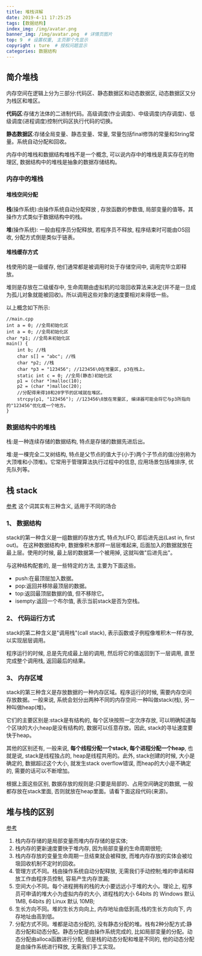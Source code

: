 ```yaml
---
title: 堆栈详解
date: 2019-4-11 17:25:25
tags: [数据结构]
index_img: /img/avatar.png
banner_img: /img/avatar.png  # 详情页图片
top: 9  # 设置权重, 主页那个先显示
copyright : ture  # 授权问题显示
categories: 数据结构
---
```


<!-- more -->

## 简介堆栈

内存空间在逻辑上分为三部分:代码区、静态数据区和动态数据区, 动态数据区又分为栈区和堆区。

**代码区**:存储方法体的二进制代码。高级调度(作业调度)、中级调度(内存调度)、低级调度(进程调度)控制代码区执行代码的切换。

**静态数据区**:存储全局变量、静态变量、常量, 常量包括final修饰的常量和String常量。系统自动分配和回收。

内存中的堆栈和数据结构堆栈不是一个概念, 可以说内存中的堆栈是真实存在的物理区, 数据结构中的堆栈是抽象的数据存储结构。
### 内存中的堆栈

#### 堆栈空间分配
**栈**(操作系统):由操作系统自动分配释放 , 存放函数的参数值, 局部变量的值等。其操作方式类似于数据结构中的栈。

**堆**(操作系统): 一般由程序员分配释放,  若程序员不释放, 程序结束时可能由OS回收, 分配方式倒是类似于链表。
#### 堆栈缓存方式
栈使用的是一级缓存,  他们通常都是被调用时处于存储空间中, 调用完毕立即释放。

堆则是存放在二级缓存中, 生命周期由虚拟机的垃圾回收算法来决定(并不是一旦成为孤儿对象就能被回收)。所以调用这些对象的速度要相对来得低一些。

以上概念如下所示:
```
//main.cpp
int a = 0; //全局初始化区
int a = 0; //全局初始化区
char *p1; //全局未初始化区
main() {
    int b; //栈
    char s[] = "abc"; //栈
    char *p2; //栈
    char *p3 = "123456"; //123456\0在常量区, p3在栈上。
    static int c = 0; //全局(静态)初始化区
    p1 = (char *)malloc(10);
    p2 = (char *)malloc(20);
    //分配得来得10和20字节的区域就在堆区。
    strcpy(p1, "123456"); //123456\0放在常量区, 编译器可能会将它与p3所指向的"123456"优化成一个地方。
}
```

### 数据结构中的堆栈
栈:是一种连续存储的数据结构, 特点是存储的数据先进后出。

堆:是一棵完全二叉树结构, 特点是父节点的值大于(小于)两个子节点的值(分别称为大顶堆和小顶堆)。它常用于管理算法执行过程中的信息, 应用场景包括堆排序, 优先队列等。

## 栈  stack
[参考](http://www.ruanyifeng.com/blog/2013/11/stack.html)
这个词其实有三种含义, 适用于不同的场合
### 1、 数据结构
stack的第一种含义是一组数据的存放方式, 特点为LIFO, 即后进先出(Last in, first out)。
在这种数据结构中, 数据像积木那样一层层堆起来, 后面加入的数据就放在最上层。使用的时候, 最上层的数据第一个被用掉, 这就叫做"后进先出"。

与这种结构配套的, 是一些特定的方法, 主要为下面这些。

- push:在最顶层加入数据。
- pop:返回并移除最顶层的数据。
- top:返回最顶层数据的值, 但不移除它。
- isempty:返回一个布尔值, 表示当前stack是否为空栈。

### 2、 代码运行方式
stack的第二种含义是"调用栈"(call stack), 表示函数或子例程像堆积木一样存放, 以实现层层调用。

程序运行的时候, 总是先完成最上层的调用, 然后将它的值返回到下一层调用, 直至完成整个调用栈, 返回最后的结果。

### 3、 内存区域
stack的第三种含义是存放数据的一种内存区域。程序运行的时候, 需要内存空间存放数据。一般来说, 系统会划分出两种不同的内存空间:一种叫做stack(栈), 另一种叫做heap(堆)。

它们的主要区别是:stack是有结构的, 每个区块按照一定次序存放, 可以明确知道每个区块的大小;heap是没有结构的, 数据可以任意存放。因此, stack的寻址速度要快于heap。

其他的区别还有, 一般来说, **每个线程分配一个stack, 每个进程分配一个heap**, 也就是说, stack是线程独占的, heap是线程共用的。此外, stack创建的时候, 大小是确定的, 数据超过这个大小, 就发生stack overflow错误, 而heap的大小是不确定的, 需要的话可以不断增加。

根据上面这些区别, 数据存放的规则是:只要是局部的、占用空间确定的数据, 一般都存放在stack里面, 否则就放在heap里面。请看下面这段代码(来源)。

## 堆与栈的区别
[参考](https://blog.csdn.net/pt666/article/details/70876410)

1. 栈内存存储的是局部变量而堆内存存储的是实体;
2. 栈内存的更新速度要快于堆内存, 因为局部变量的生命周期很短;
3. 栈内存存放的变量生命周期一旦结束就会被释放, 而堆内存存放的实体会被垃圾回收机制不定时的回收。
4. 管理方式不同。栈由操作系统自动分配释放, 无需我们手动控制;堆的申请和释放工作由程序员控制, 容易产生内存泄漏;
5. 空间大小不同。每个进程拥有的栈的大小要远远小于堆的大小。理论上, 程序员可申请的堆大小为虚拟内存的大小, 进程栈的大小 64bits 的 Windows 默认 1MB, 64bits 的 Linux 默认 10MB;
6. 生长方向不同。堆的生长方向向上, 内存地址由低到高;栈的生长方向向下, 内存地址由高到低。
7. 分配方式不同。堆都是动态分配的, 没有静态分配的堆。栈有2种分配方式:静态分配和动态分配。静态分配是由操作系统完成的, 比如局部变量的分配。动态分配由alloca函数进行分配, 但是栈的动态分配和堆是不同的, 他的动态分配是由操作系统进行释放, 无需我们手工实现。
